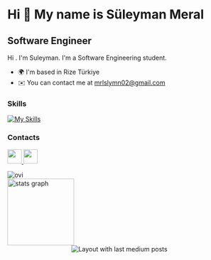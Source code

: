 Hi 👋 My name is Süleyman Meral
===============================

Software Engineer
-----------------

Hi . I'm Suleyman. I'm a Software Engineering student.

*   🌍  I'm based in Rize Türkiye
*   ✉️  You can contact me at [mrlslymn02@gmail.com](mailto:mrlslymn02@gmail.com)
  


### Skills 
[![My Skills](https://skillicons.dev/icons?i=dotnet,git,postman,cs,bootstrap,visualstudio,unity)](https://skillicons.dev)

        
### Contacts                 
   <p align="left"> <a href="https://www.github.com/suleymannmeral" target="_blank" rel="noreferrer"> <picture> <source media="(prefers-color-scheme: dark)" srcset="https://raw.githubusercontent.com/danielcranney/readme-generator/main/public/icons/socials/github-dark.svg" /> <source media="(prefers-color-scheme: light)" srcset="https://raw.githubusercontent.com/danielcranney/readme-generator/main/public/icons/socials/github.svg" /> <img src="https://raw.githubusercontent.com/danielcranney/readme-generator/main/public/icons/socials/github.svg" width="32" height="32" /> </picture> </a> <a href="https://www.linkedin.com/in/süleyman-meral-87241124a/" target="_blank" rel="noreferrer"> <picture> <source media="(prefers-color-scheme: dark)" srcset="https://raw.githubusercontent.com/danielcranney/readme-generator/main/public/icons/socials/linkedin-dark.svg" /> <source media="(prefers-color-scheme: light)" srcset="https://raw.githubusercontent.com/danielcranney/readme-generator/main/public/icons/socials/linkedin.svg" /> <img src="https://raw.githubusercontent.com/danielcranney/readme-generator/main/public/icons/socials/linkedin.svg" width="32" height="32" /> </picture> </a></p>



<img src="https://github-readme-stats.vercel.app/api/top-langs?username=suleymannmeral&show_icons=true&locale=en&layout=compact&theme=chartreuse-dark" alt="ovi" />

<div>
  <img src="https://github-readme-stats.vercel.app/api?username=suleymannmeral&hide_title=false&hide_rank=false&show_icons=true&include_all_commits=true&count_private=true&disable_animations=false&theme=github_dark&locale=en&hide_border=false" height="150" alt="stats graph"  />
</div>

<div align="center">
  <img src="https://github-read-medium-git-main.pahlevikun.vercel.app/latest?limit=4&username=mrlslymn02&theme=dark" alt="Layout with last medium posts"  />
</div>

###


